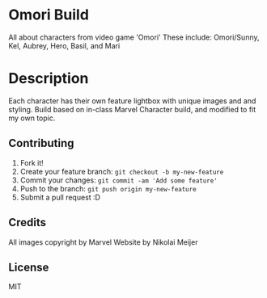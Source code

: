 # Omori Build

All about characters from video game 'Omori'
These include: Omori/Sunny, Kel, Aubrey, Hero, Basil, and Mari

# Description

Each character has their own feature lightbox with unique images and and styling.
Build based on in-class Marvel Character build, and modified to fit my own topic.

## Contributing

1. Fork it!
2. Create your feature branch: `git checkout -b my-new-feature`
3. Commit your changes: `git commit -am 'Add some feature'`
4. Push to the branch: `git push origin my-new-feature`
5. Submit a pull request :D

## Credits

All images copyright by Marvel
Website by Nikolai Meijer

## License

MIT
